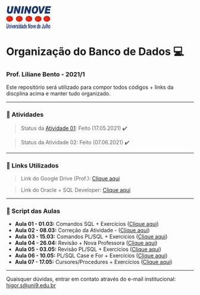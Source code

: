 <img src="https://github.com/HigorRoc/ImagensUtilizadas/blob/main/logos/LogoUninove.png" width="120" height="60">

# Organização do Banco de Dados :computer:
###  Prof. Liliane Bento - 2021/1

Este repositório será utilizado para compor todos códigos + links da discplina acima e manter tudo organizado.

---

### :pushpin: Atividades
> Status da [Atividade 01](https://github.com/HigorRoc/Uninove_2021.1_BancoDados/tree/main/Aula%2007%20-%2017.05.2021): Feito (17.05.2021) :heavy_check_mark:

> Status da Atividade 02: Feito (07.06.2021) :heavy_check_mark:
---

### :pushpin: Links Utilizados
> Link do Google Drive (Prof.): [Clique aqui](https://drive.google.com/drive/u/3/folders/1oSkEZATFsBiAnQhPbOzvzBSRAxfz2dX_)

> Link do Oracle + SQL Developer: [Clique aqui](https://drive.google.com/drive/u/3/folders/1_bo0HSkWXbUA88DxXIGfx2N-AvqkLMYO)

---

### :pushpin: Script das Aulas
- **Aula 01 - 01.03:** Comandos SQL + Exercícios ([Clique aqui](https://github.com/HigorRoc/Uninove_2021.1_BancoDados/tree/main/Aula%2001%20-%2001.03.2021))
- **Aula 02 - 08.03:** Correção da Atividade - ([Clique aqui](https://github.com/HigorRoc/Uninove_2021.1_BancoDados/tree/main/Aula%2002%20-%2008.03.2021))
- **Aula 03 - 15.03:** Comandos PL/SQL + Exercícios ([Clique aqui](https://github.com/HigorRoc/Uninove_2021.1_BancoDados/blob/main/Aula%2003%20-%2015.03.2021/Script%2001%20-%20Cria%C3%A7%C3%A3o%20de%20Usu%C3%A1rio.sql))
- **Aula 04 - 26.04:** Revisão + Nova Professora ([Clique aqui](https://github.com/HigorRoc/Uninove_2021.1_BancoDados/tree/main/Aula%2004%20-%2026.04.2021))
- **Aula 05 - 03.05:** Revisão PL/SQL + Exercícios ([Clique aqui](https://github.com/HigorRoc/Uninove_2021.1_BancoDados/tree/main/Aula%2005%20-%2003.05.2021))
- **Aula 06 - 10.05:** PL/SQL Case e For + Exercícios ([Clique aqui](https://github.com/HigorRoc/Uninove_2021.1_BancoDados/tree/main/Aula%2006%20-%2010.05.2021))
- **Aula 07 - 17.05:** Cursores/Procedures + Exercícios ([Clique aqui](https://github.com/HigorRoc/Uninove_2021.1_BancoDados/tree/main/Aula%2007%20-%2017.05.2021))

---

Quaisquer dúvidas, entrar em contato através do e-mail institucional: 
higor.s@uni9.edu.br
